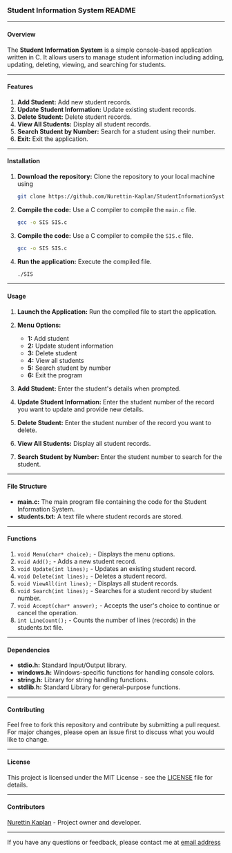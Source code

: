 ### Student Information System README

---

#### Overview
The **Student Information System** is a simple console-based application written in C. It allows users to manage student information including adding, updating, deleting, viewing, and searching for students.

---

#### Features
1. **Add Student:** Add new student records.
2. **Update Student Information:** Update existing student records.
3. **Delete Student:** Delete student records.
4. **View All Students:** Display all student records.
5. **Search Student by Number:** Search for a student using their number.
6. **Exit:** Exit the application.

---

#### Installation
1. **Download the repository:** Clone the repository to your local machine using
   ```bash
   git clone https://github.com/Nurettin-Kaplan/StudentInformationSystem.git
   ```
2. **Compile the code:** Use a C compiler to compile the `main.c` file.
   ```sh
   gcc -o SIS SIS.c
   ```
3. **Compile the code:** Use a C compiler to compile the `SIS.c` file.
   ```sh
   gcc -o SIS SIS.c
   ```
4. **Run the application:** Execute the compiled file.
   ```sh
   ./SIS
   ```

---

#### Usage
1. **Launch the Application:** Run the compiled file to start the application.
2. **Menu Options:**
   - **1:** Add student
   - **2:** Update student information
   - **3:** Delete student
   - **4:** View all students
   - **5:** Search student by number
   - **6:** Exit the program

3. **Add Student:** Enter the student's details when prompted.
4. **Update Student Information:** Enter the student number of the record you want to update and provide new details.
5. **Delete Student:** Enter the student number of the record you want to delete.
6. **View All Students:** Display all student records.
7. **Search Student by Number:** Enter the student number to search for the student.

---

#### File Structure
- **main.c:** The main program file containing the code for the Student Information System.
- **students.txt:** A text file where student records are stored.

---

#### Functions
1. `void Menu(char* choice);` - Displays the menu options.
2. `void Add();` - Adds a new student record.
3. `void Update(int lines);` - Updates an existing student record.
4. `void Delete(int lines);` - Deletes a student record.
5. `void ViewAll(int lines);` - Displays all student records.
6. `void Search(int lines);` - Searches for a student record by student number.
7. `void Accept(char* answer);` - Accepts the user's choice to continue or cancel the operation.
8. `int LineCount();` - Counts the number of lines (records) in the students.txt file.

---

#### Dependencies
- **stdio.h:** Standard Input/Output library.
- **windows.h:** Windows-specific functions for handling console colors.
- **string.h:** Library for string handling functions.
- **stdlib.h:** Standard Library for general-purpose functions.

---

#### Contributing
Feel free to fork this repository and contribute by submitting a pull request. For major changes, please open an issue first to discuss what you would like to change.

---

#### License
This project is licensed under the MIT License - see the [LICENSE](https://github.com/Nurettin-Kaplan/StudentInformationSystem/blob/master/LICENSE.txt) file for details.

---

#### Contributors
[Nurettin Kaplan](https://github.com/Nurettin-Kaplan) - Project owner and developer.

---

If you have any questions or feedback, please contact me at [email address](nurettinkaplaan@gmail.com.)
